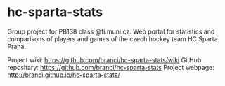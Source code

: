 # hc-sparta-stats
Group project for PB138 class @fi.muni.cz. Web portal for statistics and comparisons of players and games of the czech hockey team HC Sparta Praha.

Project wiki: https://github.com/branci/hc-sparta-stats/wiki
GitHub repositary: https://github.com/branci/hc-sparta-stats
Project webpage: http://branci.github.io/hc-sparta-stats/
